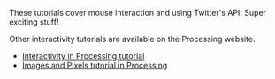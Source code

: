 These tutorials cover mouse interaction and using Twitter's API. Super exciting stuff!

Other interactivity tutorials are available on the Processing website. 

* [Interactivity in Processing tutorial](https://processing.org/tutorials/interactivity/)
* [Images and Pixels tutorial in Processing](https://processing.org/tutorials/pixels/)
